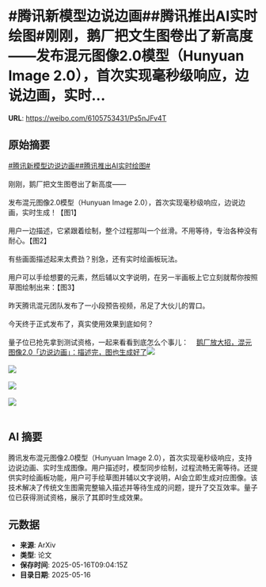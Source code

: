 # #腾讯新模型边说边画##腾讯推出AI实时绘图#刚刚，鹅厂把文生图卷出了新高度——发布混元图像2.0模型（Hunyuan Image 2.0），首次实现毫秒级响应，边说边画，实时...

**URL**: https://weibo.com/6105753431/Ps5nJFv4T

## 原始摘要

<a href="https://m.weibo.cn/search?containerid=231522type%3D1%26t%3D10%26q%3D%23%E8%85%BE%E8%AE%AF%E6%96%B0%E6%A8%A1%E5%9E%8B%E8%BE%B9%E8%AF%B4%E8%BE%B9%E7%94%BB%23&amp;extparam=%23%E8%85%BE%E8%AE%AF%E6%96%B0%E6%A8%A1%E5%9E%8B%E8%BE%B9%E8%AF%B4%E8%BE%B9%E7%94%BB%23" data-hide=""><span class="surl-text">#腾讯新模型边说边画#</span></a><a href="https://m.weibo.cn/search?containerid=231522type%3D1%26t%3D10%26q%3D%23%E8%85%BE%E8%AE%AF%E6%8E%A8%E5%87%BAAI%E5%AE%9E%E6%97%B6%E7%BB%98%E5%9B%BE%23&amp;extparam=%23%E8%85%BE%E8%AE%AF%E6%8E%A8%E5%87%BAAI%E5%AE%9E%E6%97%B6%E7%BB%98%E5%9B%BE%23" data-hide=""><span class="surl-text">#腾讯推出AI实时绘图#</span></a><br><br>刚刚，鹅厂把文生图卷出了新高度——<br><br>发布混元图像2.0模型（Hunyuan Image 2.0），首次实现毫秒级响应，边说边画，实时生成！【图1】<br><br>用户一边描述，它紧跟着绘制，整个过程那叫一个丝滑。不用等待，专治各种没有耐心。【图2】<br><br>有些画面描述起来太费劲？别急，还有实时绘画板玩法。<br><br>用户可以手绘想要的元素，然后辅以文字说明，在另一半画板上它立刻就帮你按照草图绘制出来：【图3】<br><br>昨天腾讯混元团队发布了一小段预告视频，吊足了大伙儿的胃口。<br><br>今天终于正式发布了，真实使用效果到底如何？<br><br>量子位已抢先拿到测试资格，一起来看看到底怎么个事儿：<a href="https://weibo.cn/sinaurl?u=https%3A%2F%2Fmp.weixin.qq.com%2Fs%2F2vrEj3FOm6LHawt_WNAHxg" data-hide=""><span class="url-icon"><img style="width: 1rem;height: 1rem" src="https://h5.sinaimg.cn/upload/2015/09/25/3/timeline_card_small_web_default.png" referrerpolicy="no-referrer"></span><span class="surl-text">鹅厂放大招，混元图像2.0「边说边画」：描述完，图也生成好了</span></a><img style="" src="https://tvax1.sinaimg.cn/large/006Fd7o3gy1i1hbccjlrfg30q00ea4qq.gif" referrerpolicy="no-referrer"><br><br><img style="" src="https://tvax2.sinaimg.cn/large/006Fd7o3gy1i1hbcc9g79g30q00eakjl.gif" referrerpolicy="no-referrer"><br><br><img style="" src="https://tvax1.sinaimg.cn/large/006Fd7o3gy1i1hbc9q4lbg30q00eadz8.gif" referrerpolicy="no-referrer"><br><br><img style="" src="https://tvax4.sinaimg.cn/large/006Fd7o3gy1i1hbccs8yoj30zk0jt134.jpg" referrerpolicy="no-referrer"><br><br>

## AI 摘要

腾讯发布混元图像2.0模型（Hunyuan Image 2.0），首次实现毫秒级响应，支持边说边画、实时生成图像。用户描述时，模型同步绘制，过程流畅无需等待。还提供实时绘画板功能，用户可手绘草图并辅以文字说明，AI会立即生成对应图像。该技术解决了传统文生图需完整输入描述并等待生成的问题，提升了交互效率。量子位已获得测试资格，展示了其即时生成效果。

## 元数据

- **来源**: ArXiv
- **类型**: 论文
- **保存时间**: 2025-05-16T09:04:15Z
- **目录日期**: 2025-05-16
